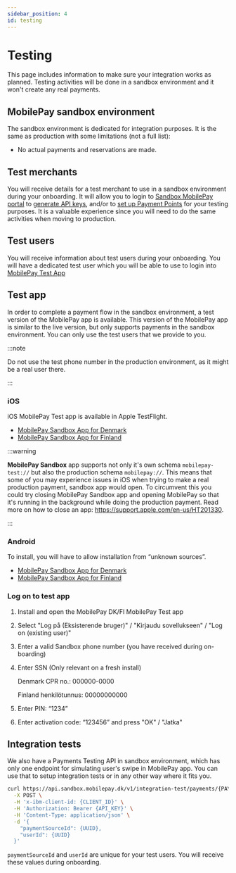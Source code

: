 ```yaml
---
sidebar_position: 4
id: testing
---
```


# Testing

This page includes information to make sure your integration works as planned. Testing activities will be done in a sandbox environment and it won't create any real payments.

## MobilePay sandbox environment

The sandbox environment is dedicated for integration purposes. It is the same as production with some limitations (not a full list):

- No actual payments and reservations are made.

## Test merchants

You will receive details for a test merchant to use in a sandbox environment during your onboarding. It will allow you to login to [Sandbox MobilePay portal](https://sandprod-portal.mobilepay.dk/) to [generate API keys](/docs/authentication), and/or to [set up Payment Points](/docs/payment-points) for your testing purposes. It is a valuable experience since you will need to do the same activities when moving to production.

## Test users

You will receive information about test users during your onboarding. You will have a dedicated test user which you will be able to use to login into [MobilePay Test App](#test-app)

## Test app

In order to complete a payment flow in the sandbox environment, a test version of the MobilePay app is available. This version of the MobilePay app is similar to the live version, but only supports payments in the sandbox environment. You can only use the test users that we provide to you.

:::note

Do not use the test phone number in the production environment, as it might be a real user there.

:::

### iOS

iOS MobilePay Test app is available in Apple TestFlight.

- [MobilePay Sandbox App for Denmark](https://testflight.apple.com/join/xarydQZ4)
- [MobilePay Sandbox App for Finland](https://testflight.apple.com/join/hP92EaBR)

:::warning

**MobilePay Sandbox** app supports not only it's own schema `mobilepay-test://` but also the production schema `mobilepay://`. This means that some of you may experience issues in iOS when trying to make a real production payment, sandbox app would open.
To circumvent this you could try closing MobilePay Sandbox app and opening MobilePay so that it's running in the background while doing the production payment. Read more on how to close an app: https://support.apple.com/en-us/HT201330.

:::

### Android

To install, you will have to allow installation from “unknown sources”.

- [MobilePay Sandbox App for Denmark](https://install.appcenter.ms/orgs/mobilepay-apps/apps/mobilepay-dk-android-sandbox/distribution_groups/external)
- [MobilePay Sandbox App for Finland](https://install.appcenter.ms/orgs/mobilepay-apps/apps/mobilepay-fi-android-sandbox/distribution_groups/external)

### Log on to test app

1. Install and open the MobilePay DK/FI MobilePay Test app
2. Select "Log på (Eksisterende bruger)" / "Kirjaudu sovellukseen" / "Log on (existing user)"
3. Enter a valid Sandbox phone number (you have received during on-boarding)
4. Enter SSN (Only relevant on a fresh install)

   Denmark CPR no.: 000000-0000

   Finland henkilötunnus: 00000000000
5. Enter PIN: “1234”
6. Enter activation code: “123456” and press "OK" / "Jatka"

## Integration tests
We also have a Payments Testing API in sandbox environment, which has only one endpoint for simulating user's swipe in MobilePay app. You can use that to setup integration tests or in any other way where it fits you.

```bash title="Simulate user swiping and confirming the payment in MobilePay app."
curl https://api.sandbox.mobilepay.dk/v1/integration-test/payments/{PAYMENT_ID}/reserve \
  -X POST \
  -H 'x-ibm-client-id: {CLIENT_ID}' \
  -H 'Authorization: Bearer {API_KEY}' \
  -H 'Content-Type: application/json' \
  -d '{
    "paymentSourceId": {UUID},
    "userId": {UUID}
  }'
```
`paymentSourceId` and `userId` are unique for your test users. You will receive these values during onboarding.